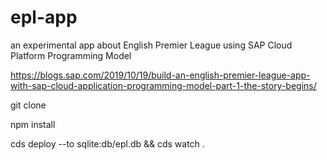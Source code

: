 # epl-app
an experimental app about English Premier League using SAP Cloud Platform Programming Model

https://blogs.sap.com/2019/10/19/build-an-english-premier-league-app-with-sap-cloud-application-programming-model-part-1-the-story-begins/

git clone

npm install

cds deploy --to sqlite:db/epl.db && cds watch .
